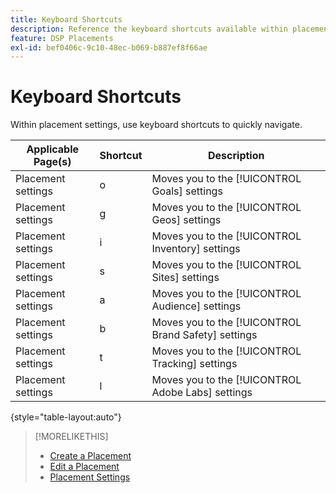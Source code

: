 ```yaml
---
title: Keyboard Shortcuts
description: Reference the keyboard shortcuts available within placement settings.
feature: DSP Placements
exl-id: bef0406c-9c10-48ec-b069-b887ef8f66ae
---
```

# Keyboard Shortcuts

Within placement settings, use keyboard shortcuts to quickly navigate<!-- and to create ads and placements -->.

| Applicable Page(s) | Shortcut | Description |
| ---------------| ----------- | ---------------------- |
| Placement settings | o | Moves you to the [!UICONTROL Goals] settings |
| Placement settings | g | Moves you to the [!UICONTROL Geos] settings |
| Placement settings | i | Moves you to the [!UICONTROL Inventory] settings |
| Placement settings | s | Moves you to the [!UICONTROL Sites] settings |
| Placement settings | a | Moves you to the [!UICONTROL Audience] settings |
| Placement settings | b | Moves you to the [!UICONTROL Brand Safety] settings |
| Placement settings | t | Moves you to the [!UICONTROL Tracking] settings |
| Placement settings | l | Moves you to the [!UICONTROL Adobe Labs] settings |

{style="table-layout:auto"}

<!-- | Legacy placement settings | npv | Lets you create a new video placement | -->
<!-- | Legacy placement settings | npd | Lets you create a new display placement | -->
<!-- | Legacy placement settings | nav | Lets you create a new video ad | -->
<!-- | Legacy placement settings | nad | Lets you create a new display ad| -->

>[!MORELIKETHIS]
>
>* [Create a Placement](/help/dsp/campaign-management/placements/placement-create.md)
>* [Edit a Placement](/help/dsp/campaign-management/placements/placement-edit.md)
>* [Placement Settings](/help/dsp/campaign-management/placements/placement-settings.md)
